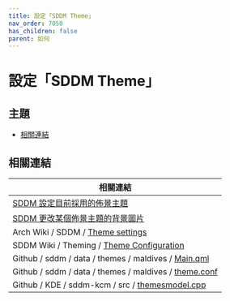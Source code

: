 ```yaml
---
title: 設定「SDDM Theme」
nav_order: 7050
has_children: false
parent: 如何
---
```



# 設定「SDDM Theme」




## 主題

* [相關連結](#相關連結)




## 相關連結

| 相關連結 |
| ------- |
| [SDDM 設定目前採用的佈景主題](https://samwhelp.github.io/note-about-sddm/read/howto/config-current-theme.html) |
| [SDDM 更改某個佈景主題的背景圖片](https://samwhelp.github.io/note-about-sddm/read/howto/custom-theme-background.html) |
| Arch Wiki / SDDM / [Theme settings](https://wiki.archlinux.org/title/SDDM#Theme_settings) |
| SDDM Wiki / Theming / [Theme Configuration](https://github.com/sddm/sddm/wiki/Theming#theme-configuration) |
| Github / sddm / data / themes / maldives / [Main.qml](https://github.com/sddm/sddm/blob/develop/data/themes/maldives/Main.qml#L58-L68) |
| Github / sddm / data / themes / maldives / [theme.conf](https://github.com/sddm/sddm/blob/develop/data/themes/maldives/theme.conf#L1-L2) |
| Github / KDE / sddm-kcm / src / [themesmodel.cpp](https://github.com/KDE/sddm-kcm/blob/master/src/themesmodel.cpp#L183-L195) |
